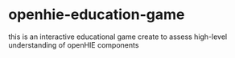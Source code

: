 # openhie-education-game
this is an interactive educational game create to assess high-level understanding of openHIE components
